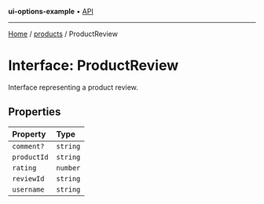 **ui-options-example** • [API](../../README.md)

***

[Home](../../README.md) / [products](../README.md) / ProductReview

# Interface: ProductReview

Interface representing a product review.

## Properties

| Property | Type |
| :------ | :------ |
| `comment?` | `string` |
| `productId` | `string` |
| `rating` | `number` |
| `reviewId` | `string` |
| `username` | `string` |
